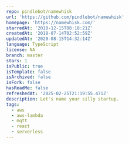 ```yaml
---
repo: pindlebot/namewhisk
url: 'https://github.com/pindlebot/namewhisk'
homepage: 'https://namewhisk.com/'
starredAt: '2018-12-15T08:18:21Z'
createdAt: '2018-07-14T02:52:59Z'
updatedAt: '2020-08-15T14:32:14Z'
language: TypeScript
license: NA
branch: master
stars: 1
isPublic: true
isTemplate: false
isArchived: false
isFork: false
hasReadMe: false
refreshedAt: '2025-02-25T21:19:55.471Z'
description: Let's name your silly startup.
tags:
  - aws
  - aws-lambda
  - mqtt
  - react
  - serverless
---
```


